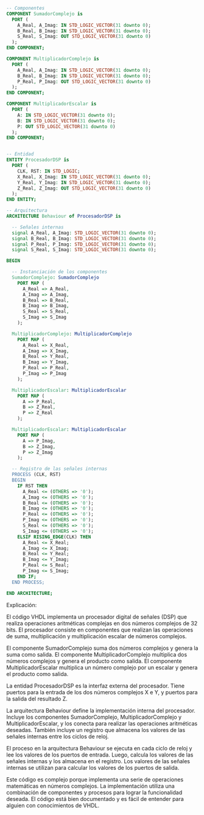 ```vhdl
-- Componentes
COMPONENT SumadorComplejo is
  PORT (
    A_Real, A_Imag: IN STD_LOGIC_VECTOR(31 downto 0);
    B_Real, B_Imag: IN STD_LOGIC_VECTOR(31 downto 0);
    S_Real, S_Imag: OUT STD_LOGIC_VECTOR(31 downto 0)
  );
END COMPONENT;

COMPONENT MultiplicadorComplejo is
  PORT (
    A_Real, A_Imag: IN STD_LOGIC_VECTOR(31 downto 0);
    B_Real, B_Imag: IN STD_LOGIC_VECTOR(31 downto 0);
    P_Real, P_Imag: OUT STD_LOGIC_VECTOR(31 downto 0)
  );
END COMPONENT;

COMPONENT MultiplicadorEscalar is
  PORT (
    A: IN STD_LOGIC_VECTOR(31 downto 0);
    B: IN STD_LOGIC_VECTOR(31 downto 0);
    P: OUT STD_LOGIC_VECTOR(31 downto 0)
  );
END COMPONENT;


-- Entidad
ENTITY ProcesadorDSP is
  PORT (
    CLK, RST: IN STD_LOGIC;
    X_Real, X_Imag: IN STD_LOGIC_VECTOR(31 downto 0);
    Y_Real, Y_Imag: IN STD_LOGIC_VECTOR(31 downto 0);
    Z_Real, Z_Imag: OUT STD_LOGIC_VECTOR(31 downto 0)
  );
END ENTITY;

-- Arquitectura
ARCHITECTURE Behaviour of ProcesadorDSP is

  -- Señales internas
  signal A_Real, A_Imag: STD_LOGIC_VECTOR(31 downto 0);
  signal B_Real, B_Imag: STD_LOGIC_VECTOR(31 downto 0);
  signal P_Real, P_Imag: STD_LOGIC_VECTOR(31 downto 0);
  signal S_Real, S_Imag: STD_LOGIC_VECTOR(31 downto 0);

BEGIN

  -- Instanciación de los componentes
  SumadorComplejo: SumadorComplejo
    PORT MAP (
      A_Real => A_Real,
      A_Imag => A_Imag,
      B_Real => B_Real,
      B_Imag => B_Imag,
      S_Real => S_Real,
      S_Imag => S_Imag
    );

  MultiplicadorComplejo: MultiplicadorComplejo
    PORT MAP (
      A_Real => X_Real,
      A_Imag => X_Imag,
      B_Real => Y_Real,
      B_Imag => Y_Imag,
      P_Real => P_Real,
      P_Imag => P_Imag
    );

  MultiplicadorEscalar: MultiplicadorEscalar
    PORT MAP (
      A => P_Real,
      B => Z_Real,
      P => Z_Real
    );

  MultiplicadorEscalar: MultiplicadorEscalar
    PORT MAP (
      A => P_Imag,
      B => Z_Imag,
      P => Z_Imag
    );

  -- Registro de las señales internas
  PROCESS (CLK, RST)
  BEGIN
    IF RST THEN
      A_Real <= (OTHERS => '0');
      A_Imag <= (OTHERS => '0');
      B_Real <= (OTHERS => '0');
      B_Imag <= (OTHERS => '0');
      P_Real <= (OTHERS => '0');
      P_Imag <= (OTHERS => '0');
      S_Real <= (OTHERS => '0');
      S_Imag <= (OTHERS => '0');
    ELSIF RISING_EDGE(CLK) THEN
      A_Real <= X_Real;
      A_Imag <= X_Imag;
      B_Real <= Y_Real;
      B_Imag <= Y_Imag;
      P_Real <= S_Real;
      P_Imag <= S_Imag;
    END IF;
  END PROCESS;

END ARCHITECTURE;
```

Explicación:

El código VHDL implementa un procesador digital de señales (DSP) que realiza operaciones aritméticas complejas en dos números complejos de 32 bits. El procesador consiste en componentes que realizan las operaciones de suma, multiplicación y multiplicación escalar de números complejos.

El componente SumadorComplejo suma dos números complejos y genera la suma como salida. El componente MultiplicadorComplejo multiplica dos números complejos y genera el producto como salida. El componente MultiplicadorEscalar multiplica un número complejo por un escalar y genera el producto como salida.

La entidad ProcesadorDSP es la interfaz externa del procesador. Tiene puertos para la entrada de los dos números complejos X e Y, y puertos para la salida del resultado Z.

La arquitectura Behaviour define la implementación interna del procesador. Incluye los componentes SumadorComplejo, MultiplicadorComplejo y MultiplicadorEscalar, y los conecta para realizar las operaciones aritméticas deseadas. También incluye un registro que almacena los valores de las señales internas entre los ciclos de reloj.

El proceso en la arquitectura Behaviour se ejecuta en cada ciclo de reloj y lee los valores de los puertos de entrada. Luego, calcula los valores de las señales internas y los almacena en el registro. Los valores de las señales internas se utilizan para calcular los valores de los puertos de salida.

Este código es complejo porque implementa una serie de operaciones matemáticas en números complejos. La implementación utiliza una combinación de componentes y procesos para lograr la funcionalidad deseada. El código está bien documentado y es fácil de entender para alguien con conocimientos de VHDL.